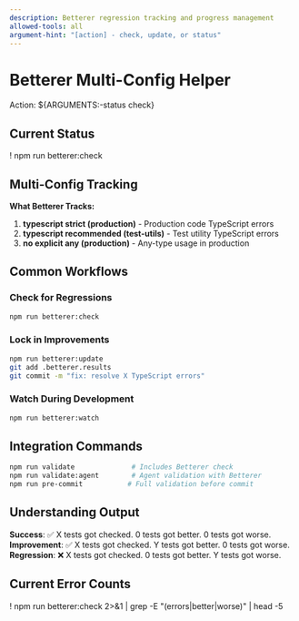 ```yaml
---
description: Betterer regression tracking and progress management
allowed-tools: all
argument-hint: "[action] - check, update, or status"
---
```


# Betterer Multi-Config Helper

Action: ${ARGUMENTS:-status check}

## Current Status

! npm run betterer:check

## Multi-Config Tracking

**What Betterer Tracks:**
1. **typescript strict (production)** - Production code TypeScript errors
2. **typescript recommended (test-utils)** - Test utility TypeScript errors  
3. **no explicit any (production)** - Any-type usage in production

## Common Workflows

### Check for Regressions
```bash
npm run betterer:check
```

### Lock in Improvements
```bash
npm run betterer:update
git add .betterer.results
git commit -m "fix: resolve X TypeScript errors"
```

### Watch During Development
```bash
npm run betterer:watch
```

## Integration Commands

```bash
npm run validate              # Includes Betterer check
npm run validate:agent        # Agent validation with Betterer
npm run pre-commit           # Full validation before commit
```

## Understanding Output

**Success**: ✅ X tests got checked. 0 tests got better. 0 tests got worse.
**Improvement**: ✅ X tests got checked. Y tests got better. 0 tests got worse.
**Regression**: ❌ X tests got checked. 0 tests got better. Y tests got worse.

## Current Error Counts
! npm run betterer:check 2>&1 | grep -E "(errors|better|worse)" | head -5